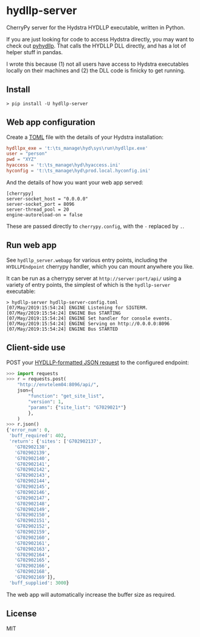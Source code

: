 # hydllp-server

CherryPy server for the Hydstra HYDLLP executable, written in Python.

If you are just looking for code to access Hydstra directly, you may want to
check out [pyhydllp](https://pypi.org/project/pyhydllp/). That calls the 
HYDLLP DLL directly, and has a lot of helper stuff in pandas.

I wrote this because (1) not all users have access to Hydstra executables
locally on their machines and (2) the DLL code is finicky to get running.

## Install

```posh
> pip install -U hydllp-server
```

## Web app configuration

Create a [TOML]() file with the details of your Hydstra installation:

```toml
hydllpx_exe = 't:\ts_manage\hyd\sys\run\hydllpx.exe'
user = "person"
pwd = "XYZ"
hyaccess = 't:\ts_manage\hyd\hyaccess.ini'
hyconfig = 't:\ts_manage\hyd\prod.local.hyconfig.ini'
```

And the details of how you want your web app served:

```
[cherrypy]
server-socket_host = "0.0.0.0"
server-socket_port = 8096
server-thread_pool = 20
engine-autoreload-on = false
```

These are passed directly to ``cherrypy.config``, with the `-` replaced by `.`.

## Run web app

See `hydllp_server.webapp` for various entry points, including the 
`HYDLLPEndpoint` cherrypy handler, which you can mount anywhere you like.

It can be run as a cherrypy server at `http://server:port/api/` using a variety
of entry points, the simplest of which is the `hydllp-server` executable:

```posh
> hydllp-server hydllp-server-config.toml
[07/May/2019:15:54:24] ENGINE Listening for SIGTERM.
[07/May/2019:15:54:24] ENGINE Bus STARTING
[07/May/2019:15:54:24] ENGINE Set handler for console events.
[07/May/2019:15:54:24] ENGINE Serving on http://0.0.0.0:8096
[07/May/2019:15:54:24] ENGINE Bus STARTED
```

## Client-side use

POST your [HYDLLP-formatted JSON request](http://kisters.com.au/doco/hydllp.htm) 
to the configured endpoint:

```python
>>> import requests
>>> r = requests.post(
    "http://envtelem04:8096/api/",
    json={
        "function": "get_site_list", 
        "version": 1, 
        "params": {"site_list": "G7029021*"}
        },
    )
>>> r.json()
{'error_num': 0,
 'buff_required': 402,
 'return': {'sites': ['G702902137',
   'G702902138',
   'G702902139',
   'G702902140',
   'G702902141',
   'G702902142',
   'G702902143',
   'G702902144',
   'G702902145',
   'G702902146',
   'G702902147',
   'G702902148',
   'G702902149',
   'G702902150',
   'G702902151',
   'G702902152',
   'G702902159',
   'G702902160',
   'G702902161',
   'G702902163',
   'G702902164',
   'G702902165',
   'G702902166',
   'G702902168',
   'G702902169']},
 'buff_supplied': 3000}
 ```

The web app will automatically increase the buffer size as required.

## License

MIT